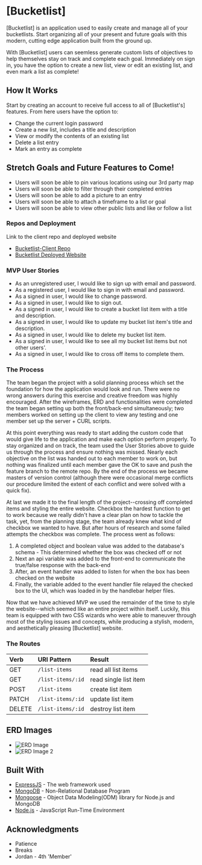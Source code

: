 # [Bucketlist]

[Bucketlist] is an application used to easily create and manage all of your bucketlists. Start organizing all of your present and future goals with this modern, cutting edge application built from the ground up.

With [Bucketlist] users can seemless generate custom lists of objectives to help themselves stay on track and complete each goal. Immediately on sign in, you have the option to create a new list, view or edit an existing list, and even mark a list as complete!

## How It Works

Start by creating an account to receive full access to all of [Bucketlist's] features. From here users have the option to:
* Change the current login password
* Create a new list, includes a title and description
* View or modify the contents of an existing list
* Delete a list entry
* Mark an entry as complete

## Stretch Goals and Future Features to Come!

* Users will soon be able to pin various locations using our 3rd party map
* Users will soon be able to filter through their completed entries
* Users will soon be able to add a picture to an entry
* Users will soon be able to attach a timeframe to a list or goal
* Users will soon be able to view other public lists and like or follow a list

### Repos and Deployment

Link to the client repo and deployed website


* [Bucketlist-Client Repo](https://github.com/sei03-index0/bucketlist-front-end)
* [Bucketlist Deployed Website](https://sei03-index0.github.io/bucketlist-front-end/)


### MVP User Stories

  - As an unregistered user, I would like to sign up with email and password.
  - As a registered user, I would like to sign in with email and password.
  - As a signed in user, I would like to change password.
  - As a signed in user, I would like to sign out.
  - As a signed in user, I would like to create a bucket list item with a title and description.
  - As a signed in user, I would like to update my bucket list item's title and description.
  - As a signed in user, I would like to delete my bucket list item.
  - As a signed in user, I would like to see all my bucket list items but not other users'.
  - As a signed in user, I would like to cross off items to complete them.

### The Process

The team began the project with a solid planning process which set the foundation for how the application would look and run. There were no wrong answers during this exercise and creative freedom was highly encouraged. After the wireframes, ERD and functionalities were completed the team began setting up both the front/back-end simultaneously; two members worked on setting up the client to view any testing and one member set up the server + CURL scripts.

At this point everything was ready to start adding the custom code that would give life to the application and make each option perform properly. To stay organized and on track, the team used the User Stories above to guide us through the process and ensure nothing was missed. Nearly each objective on the list was handed out to each member to work on, but nothing was finalized until each member gave the OK to save and push the feature branch to the remote repo. By the end of the process we became masters of version control (although there were occasional merge conflicts our procedure limited the extent of each conflict and were solved with a quick fix).

At last we made it to the final length of the project--crossing off completed items and styling the entire website. Checkbox the hardest function to get to work because we really didn't have a clear plan on how to tackle the task, yet, from the planning stage, the team already knew what kind of checkbox we wanted to have. But after hours of research and some failed attempts the checkbox was complete. The process went as follows:

  1. A completed object and boolean value was added to the database's schema
    - This determined whether the box was checked off or not
  2. Next an api variable was added to the front-end to communicate the true/false response with the back-end
  3. After, an event handler was added to listen for when the box has been checked on the website
  4. Finally, the variable added to the event handler file relayed the checked box to the UI, which was loaded in by the handlebar helper files.

Now that we have achieved MVP we used the remainder of the time to style the website--which seemed like an entire project within itself. Luckily, this team is equipped with two CSS wizards who were able to maneuver through most of the styling issues and concepts, while producing a stylish, modern, and aesthetically pleasing [Bucketlist] website.

### The Routes

| Verb   | URI Pattern  | Result |
|:-------|:-------------|:------------------|
| GET    | `/list-items`     | read all list items    |
| GET    | `/list-items/:id` | read single list item  |
| POST   | `/list-items`     | create list item       |
| PATCH  | `/list-items/:id` | update list item       |
| DELETE | `/list-items/:id` | destroy list item      |


## ERD Images

* ![ERD Image](https://i.imgur.com/R27jzsn.jpg)
* ![ERD Image 2](https://i.imgur.com/LYaalCX.jpg)

## Built With

* [ExpressJS](https://expressjs.com/en/api.html) - The web framework used
* [MongoDB](https://docs.mongodb.com/manual/) - Non-Relational Database Program
* [Mongoose](https://mongoosejs.com/docs/) - Object Data Modeling(ODM) library for Node.js and MongoDB
* [Node.js](https://nodejs.org/en/docs/) - JavaScript Run-Time Environment


## Acknowledgments

* Patience
* Breaks
* Jordan - 4th 'Member'

